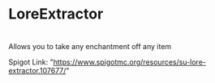 # LoreExtractor
#
Allows you to take any enchantment off any item

Spigot Link: "https://www.spigotmc.org/resources/su-lore-extractor.107677/"

